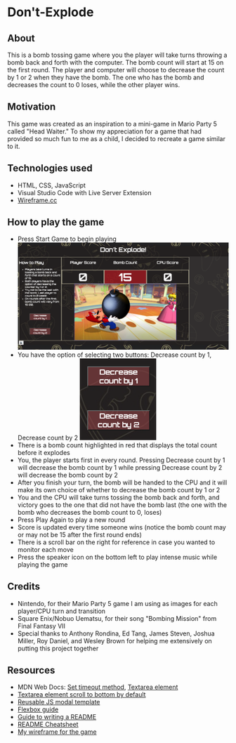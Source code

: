 # Don\'t-Explode

## About
This is a bomb tossing game where you the player will take turns throwing a bomb back and forth with the computer. The bomb count will start 
at 15 on the first round. The player and computer will choose to decrease the count by 1 or 2 when they have the bomb. The one who has the bomb
and decreases the count to 0 loses, while the other player wins.


## Motivation
This game was created as an inspiration to a mini-game in Mario Party 5 called "Head Waiter." To show my appreciation for a game that had 
provided so much fun to me as a child, I decided to recreate a game similar to it.


## Technologies used
* HTML, CSS, JavaScript
* Visual Studio Code with Live Server Extension
* [Wireframe.cc](https://wireframe.cc/)


## How to play the game
* Press Start Game to begin playing
![Alt text](./assets/Screenshot_dont_explode.png?raw=true "Title")
* You have the option of selecting two buttons: Decrease count by 1, Decrease count by 2
![Alt text](./assets/Screenshot_buttons.png?raw=true "Title")
* There is a bomb count highlighted in red that displays the total count before it explodes
* You, the player starts first in every round. Pressing Decrease count by 1 will decrease the bomb count by 1 while pressing Decrease count by 2 will decrease the bomb count by 2
* After you finish your turn, the bomb will be handed to the CPU and it will make its own choice of whether to decrease the bomb count by 1 or 2
* You and the CPU will take turns tossing the bomb back and forth, and victory goes to the one that did not have the bomb last (the one with the bomb who decreases the bomb count to 0, loses)
* Press Play Again to play a new round
* Score is updated every time someone wins (notice the bomb count may or may not be 15 after the first round ends)
* There is a scroll bar on the right for reference in case you wanted to monitor each move
* Press the speaker icon on the bottom left to play intense music while playing the game

## Credits
* Nintendo, for their Mario Party 5 game I am using as images for each player/CPU turn and transition
* Square Enix/Nobuo Uematsu, for their song "Bombing Mission" from Final Fantasy VII
* Special thanks to Anthony Rondina, Ed Tang, James Steven, Joshua Miller, Roy Daniel, and Wesley Brown for helping me extensively on putting this project together

## Resources
* MDN Web Docs: [Set timeout method](https://developer.mozilla.org/en-US/docs/Web/API/setTimeout), [Textarea element](https://developer.mozilla.org/en-US/docs/Web/HTML/Element/textarea)
* [Textarea element scroll to bottom by default](https://stackoverflow.com/questions/7373081/how-to-have-a-textarea-to-keep-scrolled-to-the-bottom-when-updated)
* [Reusable JS modal template](https://codepen.io/eddyerburgh/pen/YqvVrr)
* [Flexbox guide](https://css-tricks.com/snippets/css/a-guide-to-flexbox/#flexbox-properties)
* [Guide to writing a README](https://meakaakka.medium.com/a-beginners-guide-to-writing-a-kickass-readme-7ac01da88ab3)
* [README Cheatsheet](https://github.com/adam-p/markdown-here/wiki/Markdown-Cheatsheet)
* [My wireframe for the game](https://wireframe.cc/96MKRd)